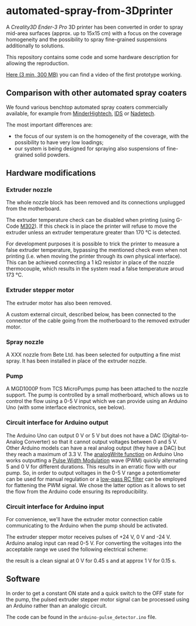 # automated-spray-from-3Dprinter
A *Creality3D Ender-3 Pro* 3D printer has been converted in order to spray mid-area surfaces (approx. up to 15x15 cm) with a focus on the coverage homogeneity and the possibility to spray fine-grained suspensions additionally to solutions.

This repository contains some code and some hardware description for allowing the reproduction.

[Here (3 min, 300 MB)](https://uz.sns.it/~ilario/VID_20210902_151558.mp4) you can find a video of the first prototype working.

## Comparison with other automated spray coaters

We found various benchtop automated spray coaters commercially available, for example from [MinderHightech](https://minder-hightech.en.made-in-china.com/product/MFWTIpzZrRVC/China-Small-Size-Hardware-Electronic-Plastic-Toy-Automatic-Spray-Painting-Machine.html), [IDS](https://www.idsnm.com/products/) or [Nadetech](https://nadetech.com/products/spray-coating).

The most important differences are:

* the focus of our system is on the homogeneity of the coverage, with the possibility to have very low loadings;
* our system is being designed for spraying also suspensions of fine-grained solid powders.

## Hardware modifications

### Extruder nozzle

The whole nozzle block has been removed and its connections unplugged from the motherboard.

The extruder temperature check can be disabled when printing (using G-Code [M302](https://marlinfw.org/docs/gcode/M302.html)). If this check is in place the printer will refuse to move the extruder unless an extruder temperature greater than 170 °C is detected.

For development purposes it is possible to trick the printer to measure a false extruder temperature, bypassing the mentioned check even when not printing (i.e. when moving the printer through its own physical interface). This can be achieved connecting a 1 kΩ resistor in place of the nozzle thermocouple, which results in the system read a false temperature aroud 173 °C.

### Extruder stepper motor

The extruder motor has also been removed.

A custom external circuit, described below, has been connected to the connector of the cable going from the motherboard to the removed extruder motor.

### Spray nozzle

A XXX nozzle from Bete Ltd. has been selected for outputting a fine mist spray. It has been installed in place of the extruder nozzle.

### Pump

A MGD1000P from TCS MicroPumps pump has been attached to the nozzle support. The pump is controlled by a small motherboard, which allows us to control the flow using a 0-5 V input which we can provide using an Arduino Uno (with some interface electronics, see below).

### Circuit interface for Arduino output

The Arduino Uno can output 0 V or 5 V but does not have a DAC (Digital-to-Analog Converter) so that it cannot output voltages between 0 and 5 V.
Other Arduino models can have a real analog output (they have a DAC) but they reach a maximum of 3.3 V.
The [analogWrite function](https://www.arduino.cc/reference/en/language/functions/analog-io/analogwrite/) on Arduino Uno works outputting a [Pulse Width Modulation](https://www.arduino.cc/en/Tutorial/Foundations/PWM) wave (PWM) quickly alternating 5 and 0 V for different durations. This results in an erratic flow with our pump. So, in order to output voltages in the 0-5 V range a potentiometer can be used for manual regulation or a [low-pass RC filter](https://en.wikipedia.org/wiki/Low-pass_filter#RC_filter) can be employed for flattening the PWM signal. We chose the latter option as it allows to set the flow from the Arduino code ensuring its reproducibility.

### Circuit interface for Arduino input

For convenience, we'll have the extruder motor connection cable communicating to the Arduino when the pump should be activated.

The extruder stepper motor receives pulses of +24 V, 0 V and -24 V. Arduino analog input can read 0-5 V. For converting the voltages into the acceptable range we used the following electrical scheme:


the result is a clean signal at 0 V for 0.45 s and at approx 1 V for 0.15 s.

## Software

In order to get a constant ON state and a quick switch to the OFF state for the pump, the pulsed extruder stepper motor signal can be processed using an Arduino rather than an analogic circuit.

The code can be found in the `arduino-pulse_detector.ino` file.
